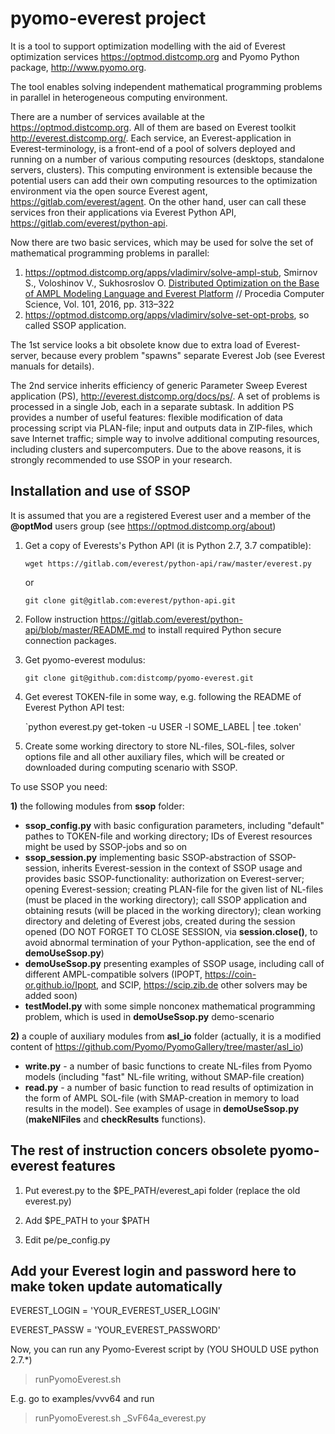 pyomo-everest project 
=======================

It is a tool to support optimization modelling with the aid of Everest optimization services https://optmod.distcomp.org and 
Pyomo Python package, http://www.pyomo.org.

The tool enables solving independent mathematical programming problems in parallel in heterogeneous computing environment.

There are a number of services available at the https://optmod.distcomp.org. 
All of them are based on Everest toolkit http://everest.distcomp.org/. 
Each service, an Everest-application in Everest-terminology, is a front-end of a pool of solvers 
deployed and running on a number of various computing resources 
(desktops, standalone servers, clusters). 
This computing environment is extensible because the potential users can add their own computing resources to the 
optimization environment via the open source Everest agent, https://gitlab.com/everest/agent. On the other hand, user can call 
these services fron their applications via Everest Python API, https://gitlab.com/everest/python-api.

Now there are two basic services, which may be used for solve the set of mathematical programming problems in parallel:
1) https://optmod.distcomp.org/apps/vladimirv/solve-ampl-stub, Smirnov S., Voloshinov V., Sukhosroslov O. [Distributed Optimization on the Base of AMPL Modeling Language and Everest Platform](http://dx.doi.org/10.1016/j.procs.2016.11.037) // Procedia Computer Science, Vol. 101, 2016, pp. 313–322
2) https://optmod.distcomp.org/apps/vladimirv/solve-set-opt-probs, so called SSOP application. 

The 1st service looks a bit obsolete know due to extra load of Everest-server, because every problem "spawns" separate Everest Job (see Everest manuals for details).

The 2nd service inherits efficiency of generic Parameter Sweep Everest application (PS), http://everest.distcomp.org/docs/ps/.
A set of problems is processed in a single Job, each in a separate subtask. In addition PS provides a number of useful features:
flexible modification of data processing script via PLAN-file; input and outputs data in ZIP-files, which save Internet traffic; 
simple way to involve additional computing resources, including clusters and supercomputers. 
Due to the above reasons, it is strongly recommended to use SSOP in your research.

Installation and use of SSOP
--------------- 
It is assumed that you are a registered Everest user and a member of the **@optMod** users group (see https://optmod.distcomp.org/about)
1) Get a copy of Everests's Python API (it is Python 2.7, 3.7 compatible):

   `wget https://gitlab.com/everest/python-api/raw/master/everest.py`
   
   or
   
   `git clone git@gitlab.com:everest/python-api.git`
2) Follow instruction https://gitlab.com/everest/python-api/blob/master/README.md 
   to install required Python secure connection packages.
3) Get pyomo-everest modulus:   

   `git clone git@github.com:distcomp/pyomo-everest.git`   
4) Get everest TOKEN-file in some way, e.g. following the README of Everest Python API test:
   
   `python everest.py get-token -u USER -l SOME_LABEL | tee .token'
   
5) Create some working directory to store NL-files, SOL-files, 
solver options file and all other auxiliary files, which will be created or downloaded during computing scenario with SSOP.

To use SSOP you need:

**1)** the following modules from **ssop** folder:
* **ssop_config.py**  with basic configuration parameters, including "default" pathes to TOKEN-file and working directory; 
IDs of Everest resources might be used by SSOP-jobs and so on
*  **ssop_session.py** implementing basic SSOP-abstraction of SSOP-session, inherits Everest-session 
in the context of SSOP usage and provides basic SSOP-functionality: authorization on Everest-server; opening Everest-session;
creating PLAN-file for the given list of NL-files (must be placed in the working directory); 
call SSOP application and obtaining resuts (will be placed in the working directory); clean working directory and deleting of Everest jobs, created during the session opened 
(DO NOT FORGET TO CLOSE SESSION, via **session.close()**, to avoid abnormal termination of your Python-application, 
see the end of **demoUseSsop.py**)    
* **demoUseSsop.py** presenting examples of SSOP usage, including call of different AMPL-compatible solvers 
(IPOPT, https://coin-or.github.io/Ipopt, and SCIP, https://scip.zib.de other solvers may be added soon)
* **testModel.py** with some simple nonconex mathematical programming problem, which is used in **demoUseSsop.py** demo-scenario

**2)** a couple of auxiliary modules from **asl_io** folder 
(actually, it is a modified content of https://github.com/Pyomo/PyomoGallery/tree/master/asl_io)
* **write.py** - a number of basic functions to create NL-files from Pyomo models (including "fast" NL-file writing, 
without SMAP-file creation)
* **read.py** - a number of basic function to read results of optimization in the form of AMPL SOL-file 
(with SMAP-creation in memory to load results in the model). See examples of usage in **demoUseSsop.py** 
(**makeNlFiles** and **checkResults** functions).

  
The rest of instruction concers obsolete pyomo-everest features
----------------------------------
1. Put everest.py to the $PE_PATH/everest_api folder (replace the old everest.py)

2. Add $PE_PATH to your $PATH 

3. Edit pe/pe_config.py 

Add your Everest login and password here to make token update automatically
-------------------------------------------------------------
EVEREST_LOGIN = 'YOUR_EVEREST_USER_LOGIN'

EVEREST_PASSW = 'YOUR_EVEREST_PASSWORD'

Now, you can run any Pyomo-Everest script by (YOU SHOULD USE python 2.7.*)
>runPyomoEverest.sh <yourPythonProgram>

E.g. go to examples/vvv64 and run
>runPyomoEverest.sh _SvF64a_everest.py

